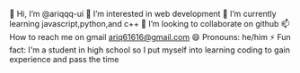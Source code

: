 👋 Hi, I’m @ariqqq-ui
👀 I’m interested in web development
🌱 I’m currently learning javascript,python,and c++
💞️ I’m looking to collaborate on github
📫 How to reach me on gmail ariq61616@gmail.com
😄 Pronouns: he/him
⚡ Fun fact: I'm a student in high school so I put myself into learning coding to gain experience and pass the time
